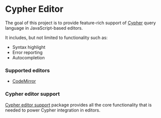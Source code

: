 Cypher Editor
=============

The goal of this project is to provide feature-rich support
of [Cypher](http://www.opencypher.org/) query language in
JavaScript-based editors. 

It includes, but not limited to functionality such as:

* Syntax highlight
* Error reporting
* Autocompletion

### Supported editors

* [CodeMirror](cypher-codemirror/)

### Cypher editor support

[Cypher editor support](cypher-editor-support/) package provides all the core
functionality that is needed to power Cypher integration in editors.
